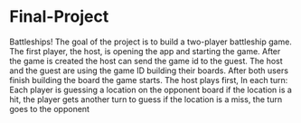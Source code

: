 # Final-Project

Battleships!
The goal of the project is to build a two-player battleship game.
The first player, the host, is opening the app and starting the game.
After the game is created the host can send the game id to the guest.
The host and the guest are using the game ID building their boards.
After both users finish building the board the game starts.
The host plays first, In each turn:
Each player is guessing a location on the opponent board
if the location is a hit, the player gets another turn to guess
if the location is a miss, the turn goes to the opponent
